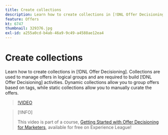 ```yaml
---
title: Create collections
description: Learn how to create collections in [!DNL Offer Decisioning]. Collections have eligibility rules associated with them to help you show them only to relevant customers.
feature: Offers
kt: 6747
thumbnail: 329376.jpg
exl-id: a255a0cd-b4ab-46a9-9c49-a4588ae12ea4
---
```

# Create collections

Learn how to create collections in [!DNL Offer Decisioning]. Collections are used to manage offers in logical groups and are required to build [!DNL Offer Decisioning] activities. Dynamic collections allow you to group offers based on tags, while static collections allow you to manually curate the offers.

>[!VIDEO](https://video.tv.adobe.com/v/329376?quality=12&learn=on)

>[!INFO]
>
> This video is part of a course, [Getting Started with Offer Decisioning for Marketers](https://experienceleague.adobe.com/?recommended=ExperiencePlatform-U-1-2020.1.offerdecisioning), available for free on Experience League!
